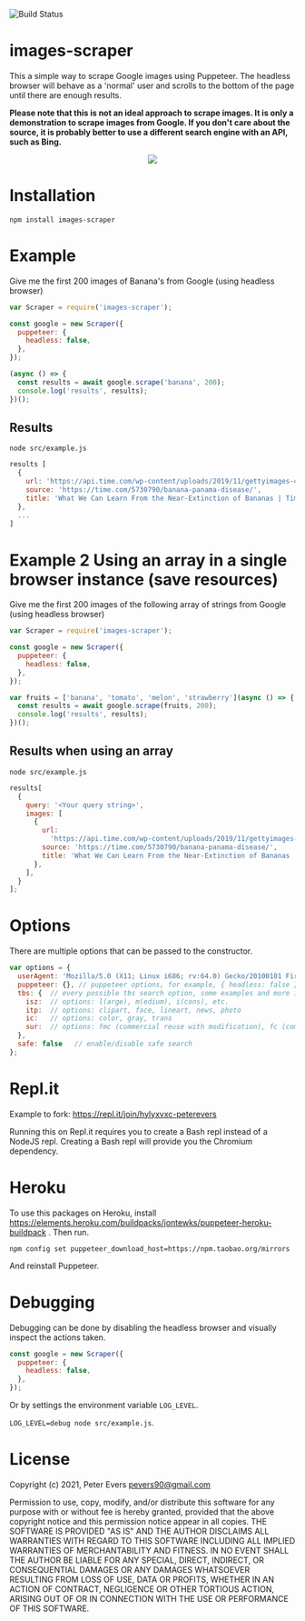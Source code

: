 ![Build Status](https://github.com/pevers/images-scraper/actions/workflows/ci.yaml/badge.svg)

# images-scraper

This a simple way to scrape Google images using Puppeteer. The headless browser will behave as a 'normal' user and scrolls to the bottom of the page until there are enough results.

**Please note that this is not an ideal approach to scrape images. It is only a demonstration to scrape images from Google.
If you don't care about the source, it is probably better to use a different search engine with an API, such as Bing.**

<p align="center">
    <img src="https://media.giphy.com/media/WSqsRhuPWPTrYtXAiN/giphy.gif">
</p>

# Installation

`npm install images-scraper`

# Example

Give me the first 200 images of Banana's from Google (using headless browser)

```js
var Scraper = require('images-scraper');

const google = new Scraper({
  puppeteer: {
    headless: false,
  },
});

(async () => {
  const results = await google.scrape('banana', 200);
  console.log('results', results);
})();
```

## Results

`node src/example.js`

```js
results [
  {
    url: 'https://api.time.com/wp-content/uploads/2019/11/gettyimages-459761948.jpg?quality=85&crop=0px%2C74px%2C1024px%2C536px&resize=1200%2C628&strip',
    source: 'https://time.com/5730790/banana-panama-disease/',
    title: 'What We Can Learn From the Near-Extinction of Bananas | Time'
  },
  ...
]
```

# Example 2 Using an array in a single browser instance (save resources)

Give me the first 200 images of the following array of strings from Google (using headless browser)

```js
var Scraper = require('images-scraper');

const google = new Scraper({
  puppeteer: {
    headless: false,
  },
});

var fruits = ['banana', 'tomato', 'melon', 'strawberry'](async () => {
  const results = await google.scrape(fruits, 200);
  console.log('results', results);
})();
```

## Results when using an array

`node src/example.js`

```js
results[
  {
    query: '<Your query string>',
    images: [
      {
        url:
          'https://api.time.com/wp-content/uploads/2019/11/gettyimages-459761948.jpg?quality=85&crop=0px%2C74px%2C1024px%2C536px&resize=1200%2C628&strip',
        source: 'https://time.com/5730790/banana-panama-disease/',
        title: 'What We Can Learn From the Near-Extinction of Bananas | Time',
      },
    ],
  }
];
```

# Options

There are multiple options that can be passed to the constructor.

```js
var options = {
  userAgent: 'Mozilla/5.0 (X11; Linux i686; rv:64.0) Gecko/20100101 Firefox/64.0', // the user agent
  puppeteer: {}, // puppeteer options, for example, { headless: false }
  tbs: {  // every possible tbs search option, some examples and more info: http://jwebnet.net/advancedgooglesearch.html
    isz:  // options: l(arge), m(edium), i(cons), etc.
    itp:  // options: clipart, face, lineart, news, photo
    ic:   // options: color, gray, trans
    sur:  // options: fmc (commercial reuse with modification), fc (commercial reuse), fm (noncommercial reuse with modification), f (noncommercial reuse)
  },
  safe: false   // enable/disable safe search
};
```

# Repl.it

Example to fork: https://repl.it/join/hylyxvxc-peterevers

Running this on Repl.it requires you to create a Bash repl instead of a NodeJS repl. Creating a Bash repl will provide you the Chromium dependency.

# Heroku

To use this packages on Heroku, install https://elements.heroku.com/buildpacks/jontewks/puppeteer-heroku-buildpack .
Then run.

```
npm config set puppeteer_download_host=https://npm.taobao.org/mirrors
```

And reinstall Puppeteer.

# Debugging

Debugging can be done by disabling the headless browser and visually inspect the actions taken.

```js
const google = new Scraper({
  puppeteer: {
    headless: false,
  },
});
```

Or by settings the environment variable `LOG_LEVEL`.

`LOG_LEVEL=debug node src/example.js`.

# License

Copyright (c) 2021, Peter Evers <pevers90@gmail.com>

Permission to use, copy, modify, and/or distribute this software for any purpose with or without fee is hereby granted, provided that the above copyright notice and this permission notice appear in all copies.
THE SOFTWARE IS PROVIDED "AS IS" AND THE AUTHOR DISCLAIMS ALL WARRANTIES WITH REGARD TO THIS SOFTWARE INCLUDING ALL IMPLIED WARRANTIES OF MERCHANTABILITY AND FITNESS. IN NO EVENT SHALL THE AUTHOR BE LIABLE FOR ANY SPECIAL, DIRECT, INDIRECT, OR CONSEQUENTIAL DAMAGES OR ANY DAMAGES WHATSOEVER RESULTING FROM LOSS OF USE, DATA OR PROFITS, WHETHER IN AN ACTION OF CONTRACT, NEGLIGENCE OR OTHER TORTIOUS ACTION, ARISING OUT OF OR IN CONNECTION WITH THE USE OR PERFORMANCE OF THIS SOFTWARE.
